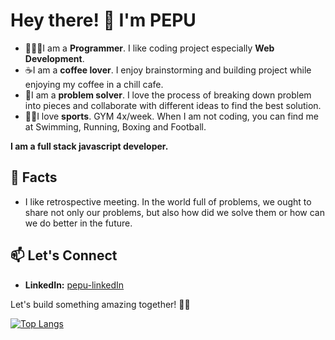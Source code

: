 # Hey there! 👋 I'm PEPU

- 👨🏻‍💻I am a **Programmer**. I like coding project especially **Web Development**.
- ☕️I am a **coffee lover**. I enjoy brainstorming and building project while enjoying my coffee in a chill cafe.
- 🧩I am a **problem solver**. I love the process of breaking down problem into pieces and collaborate with different ideas to find the best solution.
- 🏋🏻I love **sports**. GYM 4x/week. When I am not coding, you can find me at Swimming, Running, Boxing and Football.

<b>I am a full stack javascript developer.</b>

## 🎯 Facts
- I like retrospective meeting. In the world full of problems, we ought to share not only our problems, but also how did we solve them or how can we do better in the future.

## 📫 Let's Connect
- **LinkedIn:** [pepu-linkedIn](https://www.linkedin.com/in/pe-pu-6746441b6/)

Let's build something amazing together! 🚀✨

[![Top Langs](https://github-readme-stats.vercel.app/api/top-langs/?username=saipepu&layout=compact&theme=vision-friendly-light)](https://github.com/anuraghazra/github-readme-stats)
